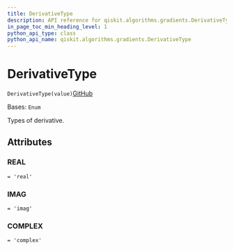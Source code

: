 ```yaml
---
title: DerivativeType
description: API reference for qiskit.algorithms.gradients.DerivativeType
in_page_toc_min_heading_level: 1
python_api_type: class
python_api_name: qiskit.algorithms.gradients.DerivativeType
---
```


# DerivativeType

<span id="qiskit.algorithms.gradients.DerivativeType" />

`DerivativeType(value)`[GitHub](https://github.com/qiskit/qiskit/tree/stable/0.24/qiskit/algorithms/gradients/utils.py "view source code")

Bases: `Enum`

Types of derivative.

## Attributes

<span id="qiskit.algorithms.gradients.DerivativeType.REAL" />

### REAL

`= 'real'`

<span id="qiskit.algorithms.gradients.DerivativeType.IMAG" />

### IMAG

`= 'imag'`

<span id="qiskit.algorithms.gradients.DerivativeType.COMPLEX" />

### COMPLEX

`= 'complex'`

